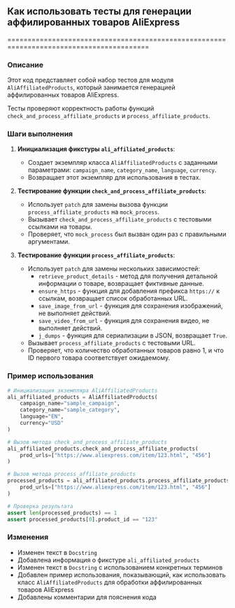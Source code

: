 ## Как использовать тесты для генерации аффилированных товаров AliExpress

=========================================================================================

### Описание

Этот код представляет собой набор тестов для модуля `AliAffiliatedProducts`, который занимается генерацией аффилированных товаров AliExpress. 

Тесты проверяют корректность работы функций `check_and_process_affiliate_products` и `process_affiliate_products`. 

### Шаги выполнения

1. **Инициализация фикстуры `ali_affiliated_products`**: 
    - Создает экземпляр класса `AliAffiliatedProducts` с заданными параметрами: `campaign_name`, `category_name`, `language`, `currency`.
    - Возвращает этот экземпляр для использования в тестах.

2. **Тестирование функции `check_and_process_affiliate_products`**:
    - Использует `patch` для замены вызова функции `process_affiliate_products` на `mock_process`.
    - Вызывает `check_and_process_affiliate_products` с тестовыми ссылками на товары.
    - Проверяет, что `mock_process` был вызван один раз с правильными аргументами. 

3. **Тестирование функции `process_affiliate_products`**:
    - Использует `patch` для замены нескольких зависимостей:
        - `retrieve_product_details` - метод для получения детальной информации о товаре, возвращает фиктивные данные.
        - `ensure_https` - функция для добавления префикса `https://` к ссылкам, возвращает список обработанных URL.
        - `save_image_from_url` - функция для сохранения изображений, не выполняет действий.
        - `save_video_from_url` - функция для сохранения видео, не выполняет действий.
        - `j_dumps` - функция для сериализации в JSON, возвращает `True`.
    - Вызывает `process_affiliate_products` с тестовыми URL.
    - Проверяет, что количество обработанных товаров равно 1, и что ID первого товара соответствует ожидаемому.

### Пример использования

```python
# Инициализация экземпляра AliAffiliatedProducts
ali_affiliated_products = AliAffiliatedProducts(
    campaign_name="sample_campaign",
    category_name="sample_category",
    language="EN",
    currency="USD"
)

# Вызов метода check_and_process_affiliate_products
ali_affiliated_products.check_and_process_affiliate_products(
    prod_urls=["https://www.aliexpress.com/item/123.html", "456"]
)

# Вызов метода process_affiliate_products
processed_products = ali_affiliated_products.process_affiliate_products(
    prod_urls=["https://www.aliexpress.com/item/123.html", "456"]
)

# Проверка результата
assert len(processed_products) == 1
assert processed_products[0].product_id == "123"
```

### Изменения

- Изменен текст в `Docstring`
- Добавлена информация о фикстуре `ali_affiliated_products`
- Изменен текст в `Docstring` с использованием конкретных терминов
- Добавлен пример использования, показывающий, как использовать класс `AliAffiliatedProducts` для обработки аффилированных товаров AliExpress
- Добавлены комментарии для пояснения кода